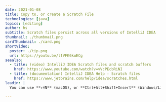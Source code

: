 ```yaml
---
date: 2021-01-08
title: Copy to, or create a Scratch File
technologies: [java]
topics: [editing]
author: hs
subtitle: Scratch files persist across all versions of IntelliJ IDEA
thumbnail: ./thumbnail.png
cardThumbnail: ./card.png
shortVideo:
  poster: ./tip.png
  url: https://youtu.be/lfVFK6kuECg
seealso:
  - title: (video) IntelliJ IDEA Scratch files and scratch buffers
    href: https://www.youtube.com/watch?v=vVcPEcbRiNI
  - title: (documentation) IntelliJ IDEA Help - Scratch files
    href: https://www.jetbrains.com/help/idea/scratches.html
leadin: |
  You can use **⇧⌘N** (macOS), or **Ctrl+Alt+Shift+Insert** (Windows/Linux) to create a new scratch file. If you have content selected then the new scratch file will contain that content. 

---
```

